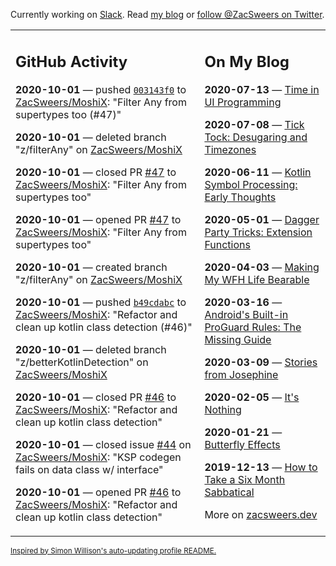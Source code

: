 Currently working on [Slack](https://slack.com/). Read [my blog](https://zacsweers.dev/) or [follow @ZacSweers on Twitter](https://twitter.com/ZacSweers).

<table><tr><td valign="top" width="60%">

## GitHub Activity
<!-- githubActivity starts -->
**2020-10-01** — pushed [`003143f0`](https://github.com/ZacSweers/MoshiX/commit/003143f0d0ea4012784d4a82a19423c85030e3ae) to [ZacSweers/MoshiX](https://api.github.com/repos/ZacSweers/MoshiX): "Filter Any from supertypes too (#47)"

**2020-10-01** — deleted branch "z/filterAny" on [ZacSweers/MoshiX](https://api.github.com/repos/ZacSweers/MoshiX)

**2020-10-01** — closed PR [#47](https://api.github.com/repos/ZacSweers/MoshiX/pulls/47) to [ZacSweers/MoshiX](https://api.github.com/repos/ZacSweers/MoshiX): "Filter Any from supertypes too"

**2020-10-01** — opened PR [#47](https://api.github.com/repos/ZacSweers/MoshiX/pulls/47) to [ZacSweers/MoshiX](https://api.github.com/repos/ZacSweers/MoshiX): "Filter Any from supertypes too"

**2020-10-01** — created branch "z/filterAny" on [ZacSweers/MoshiX](https://api.github.com/repos/ZacSweers/MoshiX)

**2020-10-01** — pushed [`b49cdabc`](https://github.com/ZacSweers/MoshiX/commit/b49cdabc07a9ffb3a536b9704b15d25aae8cf309) to [ZacSweers/MoshiX](https://api.github.com/repos/ZacSweers/MoshiX): "Refactor and clean up kotlin class detection (#46)"

**2020-10-01** — deleted branch "z/betterKotlinDetection" on [ZacSweers/MoshiX](https://api.github.com/repos/ZacSweers/MoshiX)

**2020-10-01** — closed PR [#46](https://api.github.com/repos/ZacSweers/MoshiX/pulls/46) to [ZacSweers/MoshiX](https://api.github.com/repos/ZacSweers/MoshiX): "Refactor and clean up kotlin class detection"

**2020-10-01** — closed issue [#44](https://api.github.com/repos/ZacSweers/MoshiX/issues/44) on [ZacSweers/MoshiX](https://api.github.com/repos/ZacSweers/MoshiX): "KSP codegen fails on data class w/ interface"

**2020-10-01** — opened PR [#46](https://api.github.com/repos/ZacSweers/MoshiX/pulls/46) to [ZacSweers/MoshiX](https://api.github.com/repos/ZacSweers/MoshiX): "Refactor and clean up kotlin class detection"
<!-- githubActivity ends -->
</td><td valign="top" width="40%">

## On My Blog
<!-- blog starts -->
**2020-07-13** — [Time in UI Programming](https://www.zacsweers.dev/time-in-ui/)

**2020-07-08** — [Tick Tock: Desugaring and Timezones](https://www.zacsweers.dev/ticktock-desugaring-timezones/)

**2020-06-11** — [Kotlin Symbol Processing: Early Thoughts](https://www.zacsweers.dev/kotlin-symbol-processor-early-thoughts/)

**2020-05-01** — [Dagger Party Tricks: Extension Functions](https://www.zacsweers.dev/dagger-party-tricks-extension-functions/)

**2020-04-03** — [Making My WFH Life Bearable](https://www.zacsweers.dev/making-wfh-life-bearable/)

**2020-03-16** — [Android's Built-in ProGuard Rules: The Missing Guide](https://www.zacsweers.dev/android-proguard-rules/)

**2020-03-09** — [Stories from Josephine](https://www.zacsweers.dev/stories-from-josephine/)

**2020-02-05** — [It's Nothing](https://www.zacsweers.dev/its-nothing/)

**2020-01-21** — [Butterfly Effects](https://www.zacsweers.dev/butterfly-effects/)

**2019-12-13** — [How to Take a Six Month Sabbatical](https://www.zacsweers.dev/how-to-take-a-six-month-sabbatical/)
<!-- blog ends -->
More on [zacsweers.dev](https://zacsweers.dev/)
</td></tr></table>

<sub><a href="https://simonwillison.net/2020/Jul/10/self-updating-profile-readme/">Inspired by Simon Willison's auto-updating profile README.</a></sub>